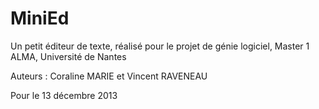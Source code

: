 MiniEd
======

Un petit éditeur de texte, réalisé pour le projet de génie logiciel, 
Master 1 ALMA, Université de Nantes

Auteurs : Coraline MARIE et Vincent RAVENEAU

Pour le 13 décembre 2013
